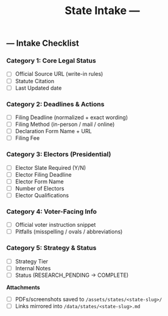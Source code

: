 ﻿---
name: "State Intake"
about: Collect and verify write-in law data for a specific state
title: "State Intake — <STATE NAME>"
labels: ["state-intake", "research"]
assignees: []
---

## <STATE NAME> — Intake Checklist

### Category 1: Core Legal Status
- [ ] Official Source URL (write-in rules)
- [ ] Statute Citation
- [ ] Last Updated date

### Category 2: Deadlines & Actions
- [ ] Filing Deadline (normalized + exact wording)
- [ ] Filing Method (in-person / mail / online)
- [ ] Declaration Form Name + URL
- [ ] Filing Fee

### Category 3: Electors (Presidential)
- [ ] Elector Slate Required (Y/N)
- [ ] Elector Filing Deadline
- [ ] Elector Form Name
- [ ] Number of Electors
- [ ] Elector Qualifications

### Category 4: Voter-Facing Info
- [ ] Official voter instruction snippet
- [ ] Pitfalls (misspelling / ovals / abbreviations)

### Category 5: Strategy & Status
- [ ] Strategy Tier
- [ ] Internal Notes
- [ ] Status (RESEARCH_PENDING → COMPLETE)

**Attachments**
- [ ] PDFs/screenshots saved to `/assets/states/<state-slug>/`
- [ ] Links mirrored into `/data/states/<state-slug>.md`
